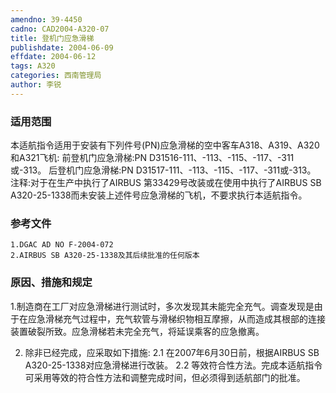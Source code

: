 ```yaml
---
amendno: 39-4450
cadno: CAD2004-A320-07
title: 登机门应急滑梯
publishdate: 2004-06-09
effdate: 2004-06-12
tags: A320
categories: 西南管理局
author: 李锐
---
```


### 适用范围 
本适航指令适用于安装有下列件号(PN)应急滑梯的空中客车A318、A319、A320和A321飞机:
前登机门应急滑梯:PN D31516-111、-113、-115、-117、-311或-313。
后登机门应急滑梯:PN D31517-111、-113、-115、-117、-311或-313。
注释:对于在生产中执行了AIRBUS 第33429号改装或在使用中执行了AIRBUS SB A320-25-1338而未安装上述件号应急滑梯的飞机，不要求执行本适航指令。

### 参考文件
    1.DGAC AD NO F-2004-072
    2.AIRBUS SB A320-25-1338及其后续批准的任何版本

### 原因、措施和规定 
1.制造商在工厂对应急滑梯进行测试时，多次发现其未能完全充气。调查发现是由于在应急滑梯充气过程中，充气软管与滑梯织物相互摩擦，从而造成其根部的连接装置破裂所致。应急滑梯若未完全充气，将延误乘客的应急撤离。 
  
2. 除非已经完成，应采取如下措施: 
2.1
 在2007年6月30日前，根据AIRBUS SB A320-25-1338对应急滑梯进行改装。 
2.2 
等效符合性方法。完成本适航指令可采用等效的符合性方法和调整完成时间，但必须得到适航部门的批准。

